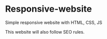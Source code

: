 # Responsive-website
Simple responsive website with HTML, CSS, JS 

This website will also follow SEO rules.
